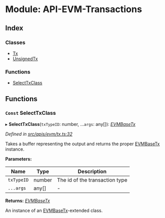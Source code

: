 # Module: API-EVM-Transactions

## Index

### Classes

- [Tx](../classes/api_evm_transactions.tx)
- [UnsignedTx](../classes/api_evm_transactions.unsignedtx)

### Functions

- [SelectTxClass](api_evm_transactions#const-selecttxclass)

## Functions

### `Const` SelectTxClass

▸ **SelectTxClass**(`txTypeID`: number, ...`args`: any[]): _[EVMBaseTx](../classes/api_evm_basetx.evmbasetx)_

_Defined in [src/apis/evm/tx.ts:32](https://github.com/chain4travel/caminojs/blob/3883166/src/apis/evm/tx.ts#L32)_

Takes a buffer representing the output and returns the proper [EVMBaseTx](../classes/api_evm_basetx.evmbasetx) instance.

**Parameters:**

| Name       | Type   | Description                    |
| ---------- | ------ | ------------------------------ |
| `txTypeID` | number | The id of the transaction type |
| `...args`  | any[]  | -                              |

**Returns:** _[EVMBaseTx](../classes/api_evm_basetx.evmbasetx)_

An instance of an [EVMBaseTx](../classes/api_evm_basetx.evmbasetx)-extended class.

